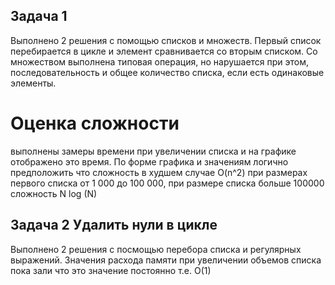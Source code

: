 ## Задача 1
Выполнено 2 решения с помощью списков и множеств. 
Первый список перебирается в цикле и элемент сравнивается со вторым списком.
Со множеством выполнена типовая операция, но нарушается при этом, последовательность и общее количество списка, если есть одинаковые элементы.

# Оценка сложности
выполнены замеры времени при увеличении списка и на графике отображено это время. По форме графика и значениям логично предположить что сложность в худшем случае O(n^2) при размерах первого списка от 1 000 до 100 000, при размере списка больше 100000 сложность N log (N)

## Задача 2 Удалить нули в цикле
Выполнено 2 решения с посмощью перебора списка и регулярных выражений.
Значения расхода памяти при увеличении объемов списка пока зали что это значение постоянно т.е. O(1)
